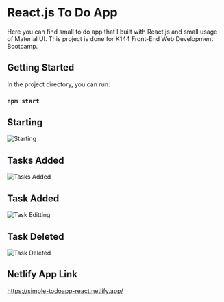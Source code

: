 # React.js To Do App

Here you can find small to do app that I built with React.js and small usage of Material UI.
This project is done for K144 Front-End Web Development Bootcamp.

## Getting Started

In the project directory, you can run:

### `npm start`

## Starting

![Starting](/src/pictures/To-do-app-1.png)

## Tasks Added

![Tasks Added](/src/pictures/To-do-app-3.png)

## Task Added

![Task Editting](/src/pictures/To-do-app-5.png)

## Task Deleted

![Task Deleted](/src/pictures/To-do-app-7.png)

## Netlify App Link

https://simple-todoapp-react.netlify.app/
